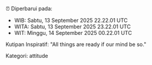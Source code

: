 ⏰ Diperbarui pada:
- WIB: Sabtu, 13 September 2025 22.22.01 UTC
- WITA: Sabtu, 13 September 2025 23.22.01 UTC
- WIT: Minggu, 14 September 2025 00.22.01 UTC

Kutipan Inspiratif:
"All things are ready if our mind be so."


Kategori: attitude

